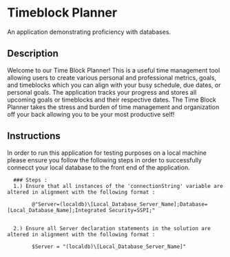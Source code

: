 # Timeblock Planner
An application demonstrating proficiency with databases.


## Description 
Welcome to our Time Block Planner! This is a useful time management tool allowing users to create various personal and professional metrics, goals, and timeblocks which you can align with your busy schedule, due dates, or personal goals. The application tracks your progress and stores all upcoming goals or timeblocks and their respective dates. The Time Block Planner takes the stress and burden of time management and organization off your back allowing you to be your most productive self! 


## Instructions 

In order to run this application for testing purposes on a local machine please ensure you follow the following steps in order to successfully connecct your local database to the front end of the application. 

      ### Steps :
      1.) Ensure that all instances of the 'connectionString' variable are altered in alignment with the following format : 
      
            @"Server=(localdb)\[Local_Database_Server_Name];Database=[Local_Database_Name];Integrated Security=SSPI;"

            
      2.) Ensure all Server declaration statements in the solution are altered in alignment with the following format :
      
            $Server = "(localdb)\[Local_Database_Server_Name]"
